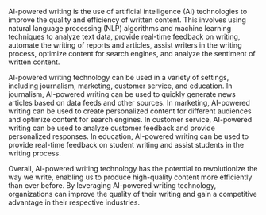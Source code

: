 

AI-powered writing is the use of artificial intelligence (AI) technologies to improve the quality and efficiency of written content. This involves using natural language processing (NLP) algorithms and machine learning techniques to analyze text data, provide real-time feedback on writing, automate the writing of reports and articles, assist writers in the writing process, optimize content for search engines, and analyze the sentiment of written content.

AI-powered writing technology can be used in a variety of settings, including journalism, marketing, customer service, and education. In journalism, AI-powered writing can be used to quickly generate news articles based on data feeds and other sources. In marketing, AI-powered writing can be used to create personalized content for different audiences and optimize content for search engines. In customer service, AI-powered writing can be used to analyze customer feedback and provide personalized responses. In education, AI-powered writing can be used to provide real-time feedback on student writing and assist students in the writing process.

Overall, AI-powered writing technology has the potential to revolutionize the way we write, enabling us to produce high-quality content more efficiently than ever before. By leveraging AI-powered writing technology, organizations can improve the quality of their writing and gain a competitive advantage in their respective industries.
